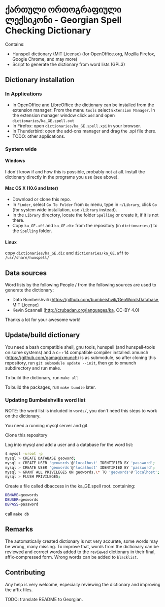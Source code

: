 
# ქართული ორთოგრაფიული ლექსიკონი - Georgian Spell Checking Dictionary #

Contains:

- Hunspell dictionary (MIT License) (for OpenOffice.org, Mozilla Firefox, Google Chrome, and may more)
- Script to generate the dictionary from word lists (GPL3)

## Dictionary installation ##

### In Applications ##

- In OpenOffice and LibreOffice the dictionary can be installed from the extension manager:
  From the menu `tools` select `Extension Manager`. In the extension manager
  window click `add` and open `dictionaries/ka_GE.spell.oxt`
- In Firefox: open `dictionaries/ka_GE.spell.xpi` in your browser.
- In Thunderbird: open the add-ons manager and drag the .xpi file there.
- TODO: other applications.

### System wide ###

#### Windows ####

I don't know if and how this is possible, probably not at all. Install the dictionary
directly in the programs you use (see above).

#### Mac OS X (10.6 and later) ####

- Download or clone this repo.
- In `Finder`, select `Go To Folder` from `Go` menu, type in `~/Library`, click
  `Go` (for system wide installation, use `/Library` instead).
- In the `Library` directory, locate the folder `Spelling` or create it, if it is not there.
- Copy `ka_GE.aff` and `ka_GE.dic` from the repository (in `dictionaries/`) to the `Spelling` folder.

#### Linux ####

copy `dictionaries/ka_GE.dic` and `dictionaries/ka_GE.aff` to `/usr/share/hunspell/`


## Data sources ##

Word lists by the following People / from the following sources are used to generate the dictionary:

- Dato Bumbeishvili (https://github.com/bumbeishvili/GeoWordsDatabase, MIT License)
- Kevin Scannell (http://crubadan.org/languages/ka, CC-BY 4.0) 

Thanks a lot for your awesome work! 


## Update/build dictionary ##

You need a bash compatible shell, gnu tools, hunspell (and
hunspell-tools on some systems) and a c++14 compatible compiler installed.
xmunch (https://github.com/gamag/xmunch) is as submodule, so after cloning
this repository, run `git submodule update --init`, then go to xmunch subdirectory
and run make.

To build the dictionary, run `make all`

To build the packages, run `make bundle` later.

### Updating Bumbeishvilis word list ###

NOTE: the word list is included in `words/`, you don't need this steps to work
on the dictionary.

You need a running mysql server and git.

Clone this repository

Log into mysql and add a user and a database for the word list:

```bash
$ mysql -uroot -p
mysql > CREATE DATABASE geoword;
mysql > CREATE USER 'geowords'@'localhost' IDENTIFIED BY 'password';
mysql > CREATE USER 'geowords'@'localhost' IDENTIFIED BY 'password';
mysql > GRANT ALL PRIVILEGES ON geowords.\* TO 'geowords'@'localhost'; 
mysql > FLUSH PRIVILEGES;
```

Create a file called dbaccess in the ka\_GE.spell root.
containing:

```bash
DBNAME=geowords
DBUSER=geowords
DBPASS=password
```

call `make db`


## Remarks ##

The automatically created dictionary is not very accurate, some words may be wrong,
many missing. To improve that, words from the dictionary can be reviewed and
correct words added to the `reviewed` dictionary in their final,
affix-compressed form. Wrong words can be added to `blacklist`.

## Contributing ##

Any help is very welcome, especially reviewing the dictionary and improving the affix files.


TODO: translate README to Georgian.

